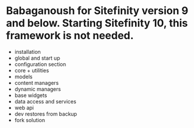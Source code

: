 Babaganoush for Sitefinity version 9 and below.  Starting Sitefinity 10, this framework is not needed.
===========
* installation
* global and start up
* configuration section
* core + utilities
* models
* content managers
* dynamic managers
* base widgets
* data access and services
* web api
* dev restores from backup
* fork solution
